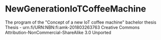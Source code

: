# NewGenerationIoTCoffeeMachine
The program of the "Concept of a new  IoT coffee machine" bachelor thesis</br>
Thesis - urn.fi/URN:NBN:fi:amk-201803263763
Creative Commons Attribution-NonCommercial-ShareAlike 3.0 Unported

